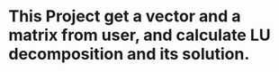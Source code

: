 # This Project get a vector and a matrix from user, and calculate LU decomposition and its solution.  
